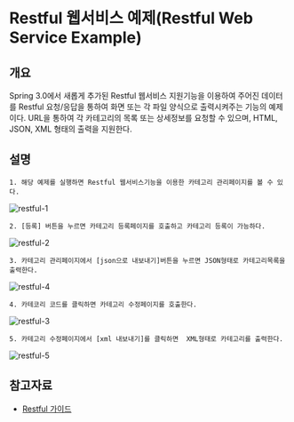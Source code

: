 # Restful 웹서비스 예제(Restful Web Service Example)

## 개요

Spring 3.0에서 새롭게 추가된 Restful 웹서비스 지원기능을 이용하여 주어진 데이터를 Restful 요청/응답을 통하여 화면 또는 각 파일 양식으로 출력시켜주는 기능의 예제이다. URL을 통하여 각 카테고리의 목록 또는 상세정보를 요청할 수 있으며, HTML, JSON, XML 형태의 출력을 지원한다.

## 설명

```
1. 해당 예제를 실행하면 Restful 웹서비스기능을 이용한 카테고리 관리페이지를 볼 수 있다. 
```

![restful-1](../images/restful-1.png)

```
2. [등록] 버튼을 누르면 카테고리 등록페이지를 호출하고 카테고리 등록이 가능하다.
```

![restful-2](../images/restful-2.png)

```
3. 카테고리 관리페이지에서 [json으로 내보내기]버튼을 누르면 JSON형태로 카테고리목록을 출력한다.
```

![restful-4](../images/restful-4.png)

```
4. 카테코리 코드를 클릭하면 카테고리 수정페이지를 호출한다.
```

![restful-3](../images/restful-3.png)

```
5. 카테고리 수정페이지에서 [xml 내보내기]를 클릭하면  XML형태로 카테고리를 출력한다.
```

![restful-5](../images/restful-5.png)

## 참고자료

- [Restful 가이드](./restful.md)
